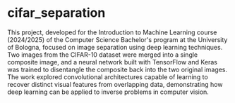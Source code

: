 # cifar_separation
This project, developed for the Introduction to Machine Learning course (2024/2025) of the Computer Science Bachelor's program at the University of Bologna, focused on image separation using deep learning techniques. Two images from the CIFAR-10 dataset were merged into a single composite image, and a neural network built with TensorFlow and Keras was trained to disentangle the composite back into the two original images. The work explored convolutional architectures capable of learning to recover distinct visual features from overlapping data, demonstrating how deep learning can be applied to inverse problems in computer vision.
